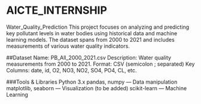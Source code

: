 # AICTE_INTERNSHIP
Water_Quality_Prediction
This project focuses on analyzing and predicting key pollutant levels in water bodies using historical data and machine learning models. The dataset spans from 2000 to 2021 and includes measurements of various water quality indicators.

##Dataset
Name: PB_All_2000_2021.csv
Description: Water quality measurements from 2000 to 2021.
Format: CSV (semicolon ; separated)
Key Columns: date, id, O2, NO3, NO2, SO4, PO4, CL, etc.

###Tools & Libraries
Python 3.x
pandas, numpy — Data manipulation
matplotlib, seaborn — Visualization (to be added)
scikit-learn — Machine Learning
